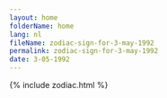 ```yaml
---
layout: home
folderName: home
lang: nl
fileName: zodiac-sign-for-3-may-1992
permalink: zodiac-sign-for-3-may-1992
date: 3-05-1992
---
```

{% include zodiac.html %}
